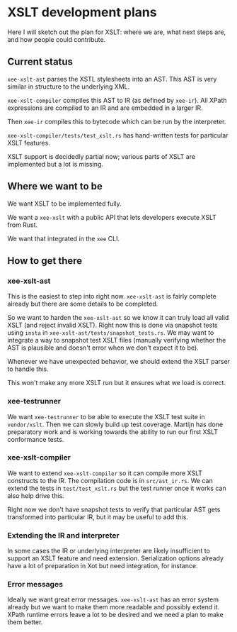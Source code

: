 # XSLT development plans

Here I will sketch out the plan for XSLT: where we are, what next steps
are, and how people could contribute.

## Current status

`xee-xslt-ast` parses the XSTL stylesheets into an AST. This AST is
very similar in structure to the underlying XML.

`xee-xslt-compiler` compiles this AST to IR (as defined by `xee-ir`).
All XPath expressions are compiled to an IR and are embedded in a larger IR.

Then `xee-ir` compiles this to bytecode which can be run by the interpreter.

`xee-xslt-compiler/tests/test_xslt.rs` has hand-written tests for particular
XSLT features.

XSLT support is decidedly partial now; various parts of XSLT are implemented
but a lot is missing.

## Where we want to be

We want XSLT to be implemented fully.

We want a `xee-xslt` with a public API that lets developers execute XSLT from
Rust.

We want that integrated in the `xee` CLI.

## How to get there

### xee-xslt-ast

This is the easiest to step into right now. `xee-xslt-ast` is fairly complete
already but there are some details to be completed.

So we want to harden the `xee-xslt-ast` so we know it can truly load all valid
XSLT (and reject invalid XSLT). Right now this is done via snapshot tests using
`insta` in `xee-xslt-ast/tests/snapshot_tests.rs`. 
We may want to integrate a way to snapshot test XSLT files (manually
verifying whether the AST is plausible and doesn't error when we don't expect
it to be).

Whenever we have unexpected behavior, we should extend the XSLT parser to
handle this.

This won't make any more XSLT run but it ensures what we load is correct.

### xee-testrunner

We want `xee-testrunner` to be able to execute the XSLT test suite in
`vendor/xslt`. Then we can slowly build up test coverage. Martijn has done
preparatory work and is working towards the ability to run our first XSLT
conformance tests.

### xee-xslt-compiler

We want to extend `xee-xslt-compiler` so it can compile more XSLT constructs to
the IR. The compilation code is in `src/ast_ir.rs`. We can extend the tests in
`test/test_xslt.rs` but the test runner once it works can also help drive this.

Right now we don't have snapshot tests to verify that particular AST gets
transformed into particular IR, but it may be useful to add this.

### Extending the IR and interpreter

In some cases the IR or underlying interpreter are likely insufficient to
support an XSLT feature and need extension. Serialization options already have
a lot of preparation in Xot but need integration, for instance.

### Error messages

Ideally we want great error messages. `xee-xslt-ast` has an error system
already but we want to make them more readable and possibly extend it. XPath
runtime errors leave a lot to be desired and we need a plan to make them
better.
